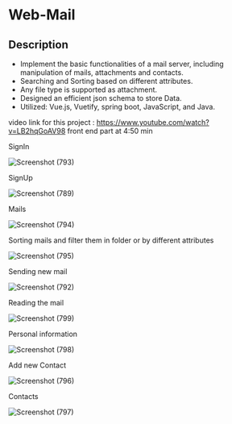 # Web-Mail
## Description 
-	Implement the basic functionalities of a mail server, including manipulation of mails, attachments and contacts.
-	Searching and Sorting based on different attributes.
-	Any file type is supported as attachment.
-	Designed an efficient json schema to store Data.
-	Utilized: Vue.js, Vuetify, spring boot, JavaScript, and Java.

video link for this project : 
https://www.youtube.com/watch?v=LB2hqGoAV98
front end part at 4:50 min 

SignIn 

![Screenshot (793)](https://user-images.githubusercontent.com/58639073/128771424-13e1d8e3-c386-4909-8a9b-b088add4bcbe.png)

SignUp

![Screenshot (789)](https://user-images.githubusercontent.com/58639073/128771542-7dcf9ab8-b331-4a1d-abe4-12d00679e1b3.png)

Mails

![Screenshot (794)](https://user-images.githubusercontent.com/58639073/128771671-adb2ec88-68ad-4beb-a2e8-9d29560eeebb.png)

Sorting mails and filter them in folder or by different attributes

![Screenshot (795)](https://user-images.githubusercontent.com/58639073/128771686-45058df3-4d82-4f31-9f60-91a28bdb0a21.png)

Sending new mail

![Screenshot (792)](https://user-images.githubusercontent.com/58639073/128771730-dba8c670-5b4a-4ae4-9e87-b4c99ca6d14b.png)

Reading the mail

![Screenshot (799)](https://user-images.githubusercontent.com/58639073/128771765-8c597bac-7ed6-4574-a248-a86aac882581.png)

Personal information

![Screenshot (798)](https://user-images.githubusercontent.com/58639073/128771852-7a5a19d3-ca29-45d1-a911-c37ed4ba39e4.png)

Add new Contact

![Screenshot (796)](https://user-images.githubusercontent.com/58639073/128771868-f251358b-c6d7-46ce-a0ca-acc8f87cfdb1.png)

Contacts

![Screenshot (797)](https://user-images.githubusercontent.com/58639073/128771879-f19e39b0-1091-475e-9f31-c3eb8378942e.png)

